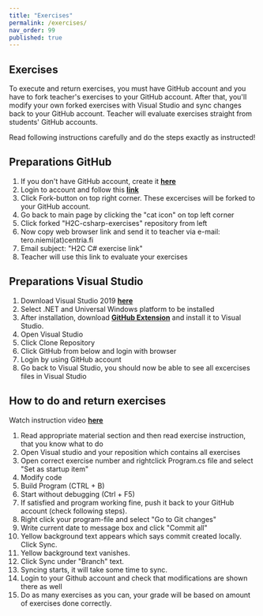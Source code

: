 ```yaml
---
title: "Exercises"
permalink: /exercises/
nav_order: 99
published: true
---
```


## Exercises
To execute and return exercises, you must have GitHub account and you have to fork teacher's exercises to your GitHub account.
After that, you'll modify your own forked exercises with Visual Studio and sync changes back to your GitHub account.
Teacher will evaluate exercises straight from students' GitHub accounts.

Read following instructions carefully and do the steps exactly as instructed!

## Preparations GitHub 
1. If you don't have GitHub account, create it [**here**](https://github.com/) 
2. Login to account and follow this [**link**](https://github.com/TeroNiemi/H2C-csharp-exercises)
3. Click Fork-button on top right corner. These excercises will be forked to your GitHub account.
4. Go back to main page by clicking the "cat icon" on top left corner
5. Click forked "H2C-csharp-exercises" repository from left
6. Now copy web browser link and send it to teacher via e-mail: tero.niemi(at)centria.fi 
7. Email subject: "H2C C# exercise link"
7. Teacher will use this link to evaluate your exercises


## Preparations Visual Studio
1. Download Visual Studio 2019 [**here**](https://visualstudio.microsoft.com/vs/)
2. Select .NET and Universal Windows platform to be installed
3. After installation, download [**GitHub Extension**](https://visualstudio.github.com/) and install it to Visual Studio.
4. Open Visual Studio
5. Click Clone Repository
6. Click GitHub from below and login with browser
7. Login by using GitHub account
8. Go back to Visual Studio, you should now be able to see all excercises files in Visual Studio

## How to do and return exercises
Watch instruction video [**here**](https://youtu.be/UHEUA1-PEzo)
1. Read appropriate material section and then read exercise instruction, that you know what to do
2. Open Visual studio and your reposition which contains all exercises
3. Open correct exercise number and rightclick Program.cs file and select "Set as startup item"
4. Modify code
5. Build Program (CTRL + B)
6. Start without debugging (Ctrl + F5)
7. If satisfied and program working fine, push it back to your GitHub account (check following steps).
8. Right click your program-file and select "Go to Git changes"
9. Write current date to message box and click "Commit all"
10. Yellow background text appears which says commit created locally. Click Sync.
11. Yellow background text vanishes. 
12. Click Sync under "Branch" text.
13. Syncing starts, it will take some time to sync.
14. Login to your Github account and check that modifications are shown there as well
15. Do as many exercises as you can, your grade will be based on amount of exercises done correctly.
